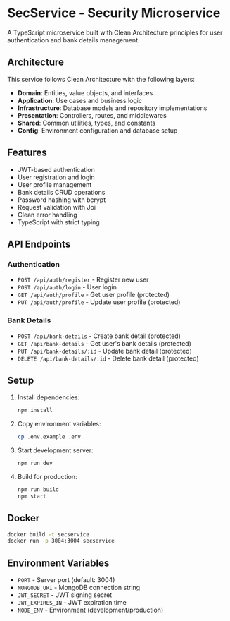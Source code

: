 # SecService - Security Microservice

A TypeScript microservice built with Clean Architecture principles for user authentication and bank details management.

## Architecture

This service follows Clean Architecture with the following layers:

- **Domain**: Entities, value objects, and interfaces
- **Application**: Use cases and business logic
- **Infrastructure**: Database models and repository implementations
- **Presentation**: Controllers, routes, and middlewares
- **Shared**: Common utilities, types, and constants
- **Config**: Environment configuration and database setup

## Features

- JWT-based authentication
- User registration and login
- User profile management
- Bank details CRUD operations
- Password hashing with bcrypt
- Request validation with Joi
- Clean error handling
- TypeScript with strict typing

## API Endpoints

### Authentication
- `POST /api/auth/register` - Register new user
- `POST /api/auth/login` - User login
- `GET /api/auth/profile` - Get user profile (protected)
- `PUT /api/auth/profile` - Update user profile (protected)

### Bank Details
- `POST /api/bank-details` - Create bank detail (protected)
- `GET /api/bank-details` - Get user's bank details (protected)
- `PUT /api/bank-details/:id` - Update bank detail (protected)
- `DELETE /api/bank-details/:id` - Delete bank detail (protected)

## Setup

1. Install dependencies:
   ```bash
   npm install
   ```

2. Copy environment variables:
   ```bash
   cp .env.example .env
   ```

3. Start development server:
   ```bash
   npm run dev
   ```

4. Build for production:
   ```bash
   npm run build
   npm start
   ```

## Docker

```bash
docker build -t secservice .
docker run -p 3004:3004 secservice
```

## Environment Variables

- `PORT` - Server port (default: 3004)
- `MONGODB_URI` - MongoDB connection string
- `JWT_SECRET` - JWT signing secret
- `JWT_EXPIRES_IN` - JWT expiration time
- `NODE_ENV` - Environment (development/production)